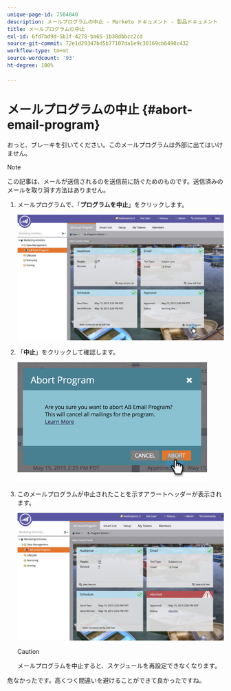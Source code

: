 ```yaml
---
unique-page-id: 7504840
description: メールプログラムの中止 - Marketo ドキュメント - 製品ドキュメント
title: メールプログラムの中止
exl-id: 6fd7bd9d-5b1f-4278-ba65-1b38dbbcc2cd
source-git-commit: 72e1d29347bd5b77107da1e9c30169cb6490c432
workflow-type: tm+mt
source-wordcount: '93'
ht-degree: 100%

---
```


# メールプログラムの中止 {#abort-email-program}

おっと、ブレーキを引いてください。このメールプログラムは外部に出てはいけません。

>[!NOTE]
>
>この記事は、メールが送信されるのを送信前に防ぐためのものです。送信済みのメールを取り消す方法はありません。

1. メールプログラムで、「**プログラムを中止**」をクリックします。

   ![](assets/dashboardleads.jpg)

1. 「**中止**」をクリックして確認します。

   ![](assets/image2015-5-20-15-3a24-3a35.png)

1. このメールプログラムが中止されたことを示すアラートヘッダーが表示されます。

   ![](assets/dashboardleadchange2.jpg)

   >[!CAUTION]
   >
   >メールプログラムを中止すると、スケジュールを再設定できなくなります。

危なかったです。高くつく間違いを避けることができて良かったですね。
